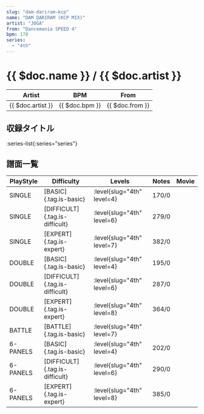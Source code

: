 ```yaml
---
slug: "dam-dariram-kcp"
name: "DAM DARIRAM (KCP MIX)"
artist: "JOGA"
from: "Dancemania SPEED 4"
bpm: 170
series:
  - "4th"
---
```


# {{ $doc.name }} / {{ $doc.artist }}

|Artist|BPM|From|
|------|---|----|
|{{ $doc.artist }}|{{ $doc.bpm }}|{{ $doc.from }}|

## 収録タイトル

:series-list{:series="series"}

## 譜面一覧

|PlayStyle|Difficulty|Levels|Notes|Movie|
|---------|----------|------|-----|-----|
|SINGLE|[BASIC]{.tag.is-basic}|<div class="field is-grouped is-grouped-multiline">:level{slug="4th" level=4}</div>|170/0||
|SINGLE|[DIFFICULT]{.tag.is-difficult}|<div class="field is-grouped is-grouped-multiline">:level{slug="4th" level=6}</div>|279/0||
|SINGLE|[EXPERT]{.tag.is-expert}|<div class="field is-grouped is-grouped-multiline">:level{slug="4th" level=7}</div>|382/0||
|DOUBLE|[BASIC]{.tag.is-basic}|<div class="field is-grouped is-grouped-multiline">:level{slug="4th" level=4}</div>|195/0||
|DOUBLE|[DIFFICULT]{.tag.is-difficult}|<div class="field is-grouped is-grouped-multiline">:level{slug="4th" level=6}</div>|287/0||
|DOUBLE|[EXPERT]{.tag.is-expert}|<div class="field is-grouped is-grouped-multiline">:level{slug="4th" level=8}</div>|364/0||
|BATTLE|[BATTLE]{.tag.is-basic}|<div class="field is-grouped is-grouped-multiline">:level{slug="4th" level=7}</div>|||
|6-PANELS|[BASIC]{.tag.is-basic}|<div class="field is-grouped is-grouped-multiline">:level{slug="4th" level=4}</div>|202/0||
|6-PANELS|[DIFFICULT]{.tag.is-difficult}|<div class="field is-grouped is-grouped-multiline">:level{slug="4th" level=6}</div>|290/0||
|6-PANELS|[EXPERT]{.tag.is-expert}|<div class="field is-grouped is-grouped-multiline">:level{slug="4th" level=8}</div>|385/0||

